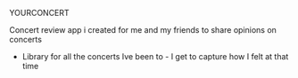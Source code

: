 YOURCONCERT

Concert review app i created for me and my friends to share opinions on concerts
- Library for all the concerts Ive been to - I get to capture how I felt at that time
